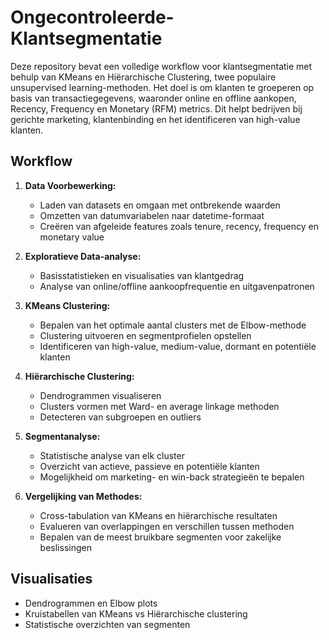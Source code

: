 # Ongecontroleerde-Klantsegmentatie

Deze repository bevat een volledige workflow voor klantsegmentatie met behulp van KMeans en Hiërarchische Clustering, twee populaire unsupervised learning-methoden. Het doel is om klanten te groeperen op basis van transactiegegevens, waaronder online en offline aankopen, Recency, Frequency en Monetary (RFM) metrics. Dit helpt bedrijven bij gerichte marketing, klantenbinding en het identificeren van high-value klanten.

## Workflow

1. **Data Voorbewerking:**  
   - Laden van datasets en omgaan met ontbrekende waarden  
   - Omzetten van datumvariabelen naar datetime-formaat  
   - Creëren van afgeleide features zoals tenure, recency, frequency en monetary value

2. **Exploratieve Data-analyse:**  
   - Basisstatistieken en visualisaties van klantgedrag  
   - Analyse van online/offline aankoopfrequentie en uitgavenpatronen

3. **KMeans Clustering:**  
   - Bepalen van het optimale aantal clusters met de Elbow-methode  
   - Clustering uitvoeren en segmentprofielen opstellen  
   - Identificeren van high-value, medium-value, dormant en potentiële klanten

4. **Hiërarchische Clustering:**  
   - Dendrogrammen visualiseren  
   - Clusters vormen met Ward- en average linkage methoden  
   - Detecteren van subgroepen en outliers

5. **Segmentanalyse:**  
   - Statistische analyse van elk cluster  
   - Overzicht van actieve, passieve en potentiële klanten  
   - Mogelijkheid om marketing- en win-back strategieën te bepalen

6. **Vergelijking van Methodes:**  
   - Cross-tabulation van KMeans en hiërarchische resultaten  
   - Evalueren van overlappingen en verschillen tussen methoden  
   - Bepalen van de meest bruikbare segmenten voor zakelijke beslissingen

## Visualisaties

- Dendrogrammen en Elbow plots  
- Kruistabellen van KMeans vs Hiërarchische clustering  
- Statistische overzichten van segmenten





